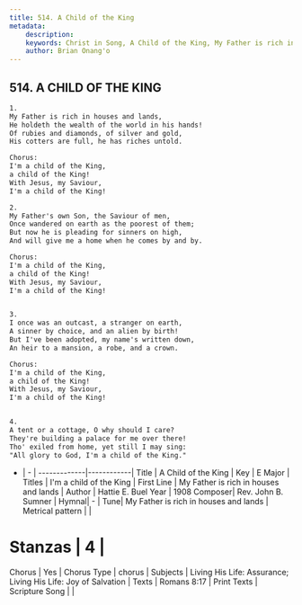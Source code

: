 ```yaml
---
title: 514. A Child of the King
metadata:
    description: 
    keywords: Christ in Song, A Child of the King, My Father is rich in houses and lands, I'm a child of the King
    author: Brian Onang'o
---
```



## 514. A CHILD OF THE KING

```txt
1.
My Father is rich in houses and lands,
He holdeth the wealth of the world in his hands!
Of rubies and diamonds, of silver and gold,
His cotters are full, he has riches untold.

Chorus:
I'm a child of the King,
a child of the King!
With Jesus, my Saviour,
I'm a child of the King!

2.
My Father's own Son, the Saviour of men,
Once wandered on earth as the poorest of them;
But now he is pleading for sinners on high,
And will give me a home when he comes by and by. 

Chorus:
I'm a child of the King,
a child of the King!
With Jesus, my Saviour,
I'm a child of the King!


3.
I once was an outcast, a stranger on earth,
A sinner by choice, and an alien by birth!
But I've been adopted, my name's written down,
An heir to a mansion, a robe, and a crown. 

Chorus:
I'm a child of the King,
a child of the King!
With Jesus, my Saviour,
I'm a child of the King!


4.
A tent or a cottage, O why should I care?
They're building a palace for me over there!
Tho' exiled from home, yet still I may sing:
"All glory to God, I'm a child of the King."
```

- |   -  |
-------------|------------|
Title | A Child of the King |
Key | E Major |
Titles | I'm a child of the King |
First Line | My Father is rich in houses and lands |
Author | Hattie E. Buel
Year | 1908
Composer| Rev. John B. Sumner |
Hymnal|  - |
Tune| My Father is rich in houses and lands |
Metrical pattern | |
# Stanzas | 4 |
Chorus | Yes |
Chorus Type | chorus |
Subjects | Living His Life: Assurance; Living His Life: Joy of Salvation |
Texts | Romans 8:17 |
Print Texts | 
Scripture Song |  |
  
